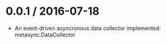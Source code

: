 0.0.1 / 2016-07-18
==================

  * An event-driven asyncronous data collector implemented: metasync.DataCollector
